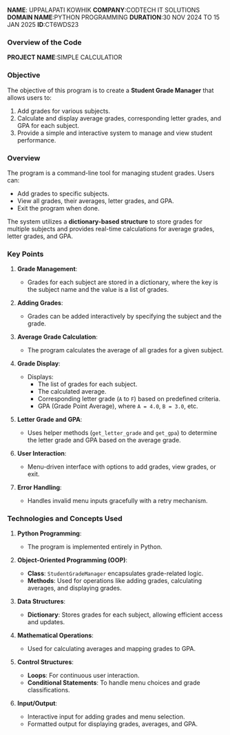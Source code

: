 **NAME**: UPPALAPATI KOWHIK
**COMPANY**:CODTECH IT SOLUTIONS
**DOMAIN NAME**:PYTHON PROGRAMMING
**DURATION**:30 NOV 2024 TO 15 JAN 2025
**ID**:CT6WDS23

### **Overview of the Code**

**PROJECT NAME**:SIMPLE CALCULATIOR

### **Objective**

The objective of this program is to create a **Student Grade Manager** that allows users to:  
1. Add grades for various subjects.  
2. Calculate and display average grades, corresponding letter grades, and GPA for each subject.  
3. Provide a simple and interactive system to manage and view student performance.


### **Overview**

The program is a command-line tool for managing student grades. Users can:  
- Add grades to specific subjects.  
- View all grades, their averages, letter grades, and GPA.  
- Exit the program when done.  

The system utilizes a **dictionary-based structure** to store grades for multiple subjects and provides real-time calculations for average grades, letter grades, and GPA.



### **Key Points**

1. **Grade Management**:
   - Grades for each subject are stored in a dictionary, where the key is the subject name and the value is a list of grades.

2. **Adding Grades**:
   - Grades can be added interactively by specifying the subject and the grade.

3. **Average Grade Calculation**:
   - The program calculates the average of all grades for a given subject.

4. **Grade Display**:
   - Displays:
     - The list of grades for each subject.
     - The calculated average.
     - Corresponding letter grade (`A` to `F`) based on predefined criteria.
     - GPA (Grade Point Average), where `A = 4.0`, `B = 3.0`, etc.

5. **Letter Grade and GPA**:
   - Uses helper methods (`get_letter_grade` and `get_gpa`) to determine the letter grade and GPA based on the average grade.

6. **User Interaction**:
   - Menu-driven interface with options to add grades, view grades, or exit.

7. **Error Handling**:
   - Handles invalid menu inputs gracefully with a retry mechanism.



### **Technologies and Concepts Used**

1. **Python Programming**:
   - The program is implemented entirely in Python.

2. **Object-Oriented Programming (OOP)**:
   - **Class**: `StudentGradeManager` encapsulates grade-related logic.
   - **Methods**: Used for operations like adding grades, calculating averages, and displaying grades.

3. **Data Structures**:
   - **Dictionary**: Stores grades for each subject, allowing efficient access and updates.

4. **Mathematical Operations**:
   - Used for calculating averages and mapping grades to GPA.

5. **Control Structures**:
   - **Loops**: For continuous user interaction.
   - **Conditional Statements**: To handle menu choices and grade classifications.

6. **Input/Output**:
   - Interactive input for adding grades and menu selection.
   - Formatted output for displaying grades, averages, and GPA.

